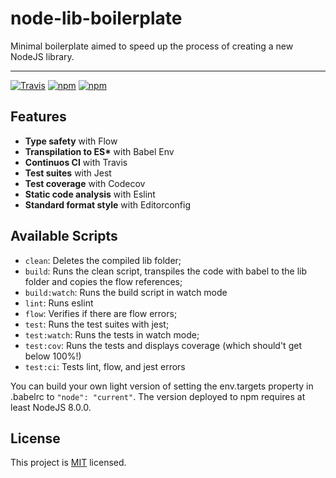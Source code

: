 # node-lib-boilerplate

Minimal boilerplate aimed to speed up the process of creating a new NodeJS library.

--------------------------------

[![Travis](https://img.shields.io/travis/jkomyno/node-lib-boilerplate.svg)](https://travis-ci.org/jkomyno/node-lib-boilerplate)
[![npm](https://img.shields.io/npm/v/node-lib-boilerplate.svg)](https://npmjs.com/package/node-lib-boilerplate)
[![npm](https://img.shields.io/npm/dm/node-lib-boilerplate.svg)](https://npmjs.com/package/node-lib-boilerplate)

## Features

- **Type safety** with Flow
- **Transpilation to ES\*** with Babel Env
- **Continuos CI** with Travis
- **Test suites** with Jest
- **Test coverage** with Codecov
- **Static code analysis** with Eslint
- **Standard format style** with Editorconfig

## Available Scripts

- `clean`: Deletes the compiled lib folder;
- `build`: Runs the clean script, transpiles the code with babel to the lib folder and copies the flow references;
- `build:watch`: Runs the build script in watch mode
- `lint`: Runs eslint
- `flow`: Verifies if there are flow errors;
- `test`: Runs the test suites with jest;
- `test:watch`: Runs the tests in watch mode;
- `test:cov`: Runs the tests and displays coverage (which should't get below 100%!)
- `test:ci`: Tests lint, flow, and jest errors

You can build your own light version of setting the env.targets property in .babelrc to `"node": "current"`.
The version deployed to npm requires at least NodeJS 8.0.0.

## License

This project is [MIT](LICENSE) licensed.
